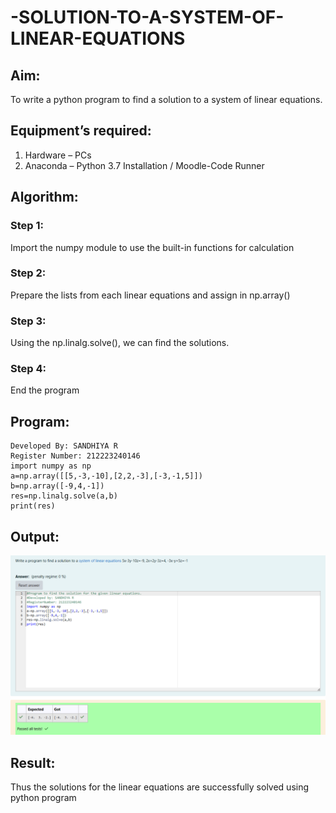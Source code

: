 # -SOLUTION-TO-A-SYSTEM-OF-LINEAR-EQUATIONS
## Aim:
To write a python program to find a solution to a system of linear equations.
## Equipment’s required:
1. 	Hardware – PCs
2. 	Anaconda – Python 3.7 Installation / Moodle-Code Runner
## Algorithm:
### Step 1: 
Import the numpy module to use the built-in functions for calculation
### Step 2: 
Prepare the lists from each linear equations and assign in np.array()
### Step 3: 
Using the np.linalg.solve(), we can find the solutions.
### Step 4: 
End the program
## Program:
```
Developed By: SANDHIYA R
Register Number: 212223240146
import numpy as np
a=np.array([[5,-3,-10],[2,2,-3],[-3,-1,5]])
b=np.array([-9,4,-1])
res=np.linalg.solve(a,b)
print(res)
```
## Output:
![alt text](<Screenshot (157).png>)

## Result: 
Thus the solutions for the linear equations are successfully solved using python program

